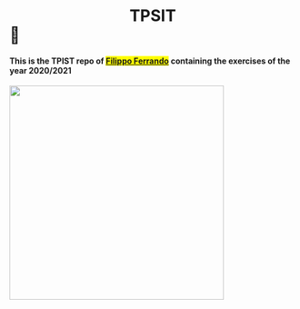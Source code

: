 # <center>TPSIT</center> :unicorn:

#### This is the TPIST repo of <mark>[Filippo Ferrando](https://github.com/filippo-ferrando)</mark> containing the exercises of the year 2020/2021

<img title="image" src="https://drive.google.com/file/d/1BJtQvGf6_uk-1vG7xmz6SEHuNJTfJ2-6/view?usp=sharing?raw=true" alt="" width="377" data-align="center">

